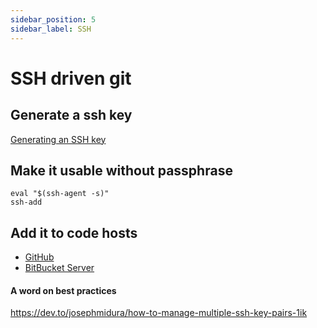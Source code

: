 ```yaml
---
sidebar_position: 5
sidebar_label: SSH
---
```

# SSH driven git

## Generate a ssh key
[Generating an SSH key](https://docs.github.com/articles/generating-an-ssh-key/)

## Make it usable without passphrase

```shell
eval "$(ssh-agent -s)"
ssh-add
```

## Add it to code hosts
* [GitHub](github)
* [BitBucket Server](bitbucket_server)

#### A word on best practices
https://dev.to/josephmidura/how-to-manage-multiple-ssh-key-pairs-1ik
